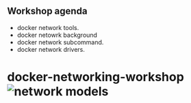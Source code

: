 ## Workshop agenda


- docker network tools.
- docker netowrk background
- docker network subcommand. 
- docker network drivers.

docker-networking-workshop
![network models](https://docs.google.com/drawings/d/1Gr_4a7kMwr1o619jwChy8ZW9lV66d_TwX4-lBnHydKE/pub?w=652&h=371)
===